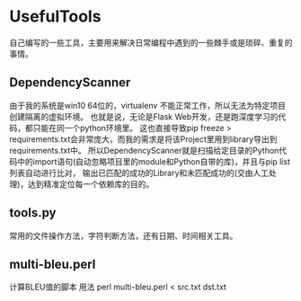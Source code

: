 # UsefulTools
自己编写的一些工具，主要用来解决日常编程中遇到的一些棘手或是琐碎、重复的事情。

## DependencyScanner
由于我的系统是win10 64位的，virtualenv 不能正常工作，所以无法为特定项目创建隔离的虚拟环境。
也就是说，无论是Flask Web开发，还是跑深度学习的代码，都只能在同一个python环境里。
这也直接导致pip freeze > requirements.txt会非常庞大，而我的需求是将该Project里用到library导出到requirements.txt中。
所以DependencyScanner就是扫描给定目录的Python代码中的import语句(自动忽略项目里的module和Python自带的库)，并且与pip list列表自动进行比对，
输出已匹配的成功的Library和未匹配成功的(交由人工处理)，达到精准定位每一个依赖库的目的。

## tools.py
常用的文件操作方法，字符判断方法，还有日期、时间相关工具。


## multi-bleu.perl
计算BLEU值的脚本
用法  perl multi-bleu.perl < src.txt dst.txt
